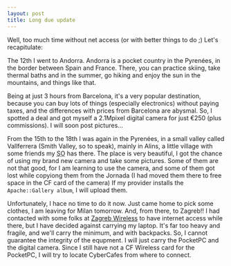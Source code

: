 ```yaml
---
layout: post
title: Long due update
---
```


Well, too much time without net access (or with better things to do ;)
Let's recapitulate:

The 12th I went to Andorra. Andorra is a pocket country in the Pyrenées, in the border between Spain and France. There, you can practice skiing, take thermal baths and in the summer, go hiking and enjoy the sun in the mountains, and things like that.

Being at just 3 hours from Barcelona, it's a very popular destination, because you can buy lots of things (especially electronics) without paying taxes, and the differences with prices from Barcelona are abysmal.
So, I spotted a deal and got myself a 2.1Mpixel digital camera for just €250 (plus commissions). I will soon post pictures...

From the 15th to the 18th I was again in the Pyrenées, in a small valley called Vallferrera (Smith Valley, so to speak), mainly in Alins, a little village with some friends my <acronym title="Significant Other">SO</acronym> has there. The place is very beautiful, I got the chance of using my brand new camera and take some pictures. Some of them are not that good, for I am learning to use the camera, and some of them got lost while copyiong them from the Jornada (I had moved them there to free space in the CF card of the camera)
If my provider installs the <code>Apache::Gallery album</code>, I will upload them.

Unfortunately, I hace no time to do it now. Just came home to pick some clothes, I am leaving for Milan tomorrow. And, from there, to Zagreb!!
I had contacted with some folks at <a href="http://www.zgwireless.net/">Zagreb Wireless</a> to have internet access while there, but I have decided against carrying my laptop. It's far too heavy and fragile, and we'll carry the minimum, and with backpacks. So,  I cannot guarantee the integrity of the equpment. I will just carry the PocketPC and the digital camera. Since I still have not a CF Wireless card for the PocketPC, I will try to locate CyberCafes from where to connect.
